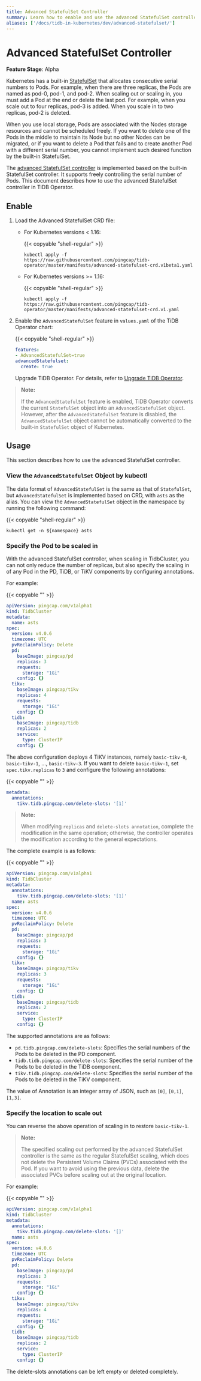 ```yaml
---
title: Advanced StatefulSet Controller
summary: Learn how to enable and use the advanced StatefulSet controller.
aliases: ['/docs/tidb-in-kubernetes/dev/advanced-statefulset/']
---
```


# Advanced StatefulSet Controller

**Feature Stage**: Alpha

Kubernetes has a built-in [StatefulSet](https://kubernetes.io/docs/concepts/workloads/controllers/statefulset/) that allocates consecutive serial numbers to Pods. For example, when there are three replicas, the Pods are named as pod-0, pod-1, and pod-2. When scaling out or scaling in, you must add a Pod at the end or delete the last pod. For example, when you scale out to four replicas, pod-3 is added. When you scale in to two replicas, pod-2 is deleted.

When you use local storage, Pods are associated with the Nodes storage resources and cannot be scheduled freely. If you want to delete one of the Pods in the middle to maintain its Node but no other Nodes can be migrated, or if you want to delete a Pod that fails and to create another Pod with a different serial number, you cannot implement such desired function by the built-in StatefulSet.

The [advanced StatefulSet controller](https://github.com/pingcap/advanced-statefulset) is implemented based on the built-in StatefulSet controller. It supports freely controlling the serial number of Pods. This document describes how to use the advanced StatefulSet controller in TiDB Operator.

## Enable

1. Load the Advanced StatefulSet CRD file:

    * For Kubernetes versions < 1.16:

        {{< copyable "shell-regular" >}}

        ```shell
        kubectl apply -f https://raw.githubusercontent.com/pingcap/tidb-operator/master/manifests/advanced-statefulset-crd.v1beta1.yaml
        ```

    * For Kubernetes versions >= 1.16:

        {{< copyable "shell-regular" >}}

        ```
        kubectl apply -f https://raw.githubusercontent.com/pingcap/tidb-operator/master/manifests/advanced-statefulset-crd.v1.yaml
        ```

2. Enable the `AdvancedStatefulSet` feature in `values.yaml` of the TiDB Operator chart:

    {{< copyable "shell-regular" >}}

    ```yaml
    features:
    - AdvancedStatefulSet=true
    advancedStatefulset:
      create: true
    ```

    Upgrade TiDB Operator. For details, refer to [Upgrade TiDB Operator](upgrade-tidb-operator.md).

> **Note:**
>
> If the `AdvancedStatefulSet` feature is enabled, TiDB Operator converts the current `StatefulSet` object into an `AdvancedStatefulSet` object. However, after the `AdvancedStatefulSet` feature is disabled, the `AdvancedStatefulSet` object cannot be automatically converted to the built-in `StatefulSet` object of Kubernetes.

## Usage

This section describes how to use the advanced StatefulSet controller.

### View the `AdvancedStatefulSet` Object by kubectl

The data format of `AdvancedStatefulSet` is the same as that of `StatefulSet`, but `AdvancedStatefulSet` is implemented based on CRD, with `asts` as the alias. You can view the `AdvancedStatefulSet` object in the namespace by running the following command:

{{< copyable "shell-regular" >}}

```shell
kubectl get -n ${namespace} asts
```

### Specify the Pod to be scaled in

With the advanced StatefulSet controller, when scaling in TidbCluster, you can not only reduce the number of replicas, but also specify the scaling in of any Pod in the PD, TiDB, or TiKV components by configuring annotations.

For example:

{{< copyable "" >}}

```yaml
apiVersion: pingcap.com/v1alpha1
kind: TidbCluster
metadata:
  name: asts
spec:
  version: v4.0.6
  timezone: UTC
  pvReclaimPolicy: Delete
  pd:
    baseImage: pingcap/pd
    replicas: 3
    requests:
      storage: "1Gi"
    config: {}
  tikv:
    baseImage: pingcap/tikv
    replicas: 4
    requests:
      storage: "1Gi"
    config: {}
  tidb:
    baseImage: pingcap/tidb
    replicas: 2
    service:
      type: ClusterIP
    config: {}
```

The above configuration deploys 4 TiKV instances, namely `basic-tikv-0`, `basic-tikv-1`, ..., `basic-tikv-3`. If you want to delete `basic-tikv-1`, set `spec.tikv.replicas` to `3` and configure the following annotations:

{{< copyable "" >}}

```yaml
metadata:
  annotations:
    tikv.tidb.pingcap.com/delete-slots: '[1]'
```

> **Note:**
>
> When modifying `replicas` and `delete-slots annotation`, complete the modification in the same operation; otherwise, the controller operates the modification according to the general expectations.

The complete example is as follows:

{{< copyable "" >}}

```yaml
apiVersion: pingcap.com/v1alpha1
kind: TidbCluster
metadata:
  annotations:
    tikv.tidb.pingcap.com/delete-slots: '[1]'
  name: asts
spec:
  version: v4.0.6
  timezone: UTC
  pvReclaimPolicy: Delete
  pd:
    baseImage: pingcap/pd
    replicas: 3
    requests:
      storage: "1Gi"
    config: {}
  tikv:
    baseImage: pingcap/tikv
    replicas: 3
    requests:
      storage: "1Gi"
    config: {}
  tidb:
    baseImage: pingcap/tidb
    replicas: 2
    service:
      type: ClusterIP
    config: {}
```

The supported annotations are as follows:

- `pd.tidb.pingcap.com/delete-slots`: Specifies the serial numbers of the Pods to be deleted in the PD component.
- `tidb.tidb.pingcap.com/delete-slots`: Specifies the serial number of the Pods to be deleted in the TiDB component.
- `tikv.tidb.pingcap.com/delete-slots`: Specifies the serial number of the Pods to be deleted in the TiKV component.

The value of Annotation is an integer array of JSON, such as `[0]`, `[0,1]`, `[1,3]`.

### Specify the location to scale out

You can reverse the above operation of scaling in to restore `basic-tikv-1`.

> **Note:**
>
> The specified scaling out performed by the advanced StatefulSet controller is the same as the regular StatefulSet scaling, which does not delete the Persistent Volume Claims (PVCs) associated with the Pod. If you want to avoid using the previous data, delete the associated PVCs before scaling out at the original location.

For example:

{{< copyable "" >}}

```yaml
apiVersion: pingcap.com/v1alpha1
kind: TidbCluster
metadata:
  annotations:
    tikv.tidb.pingcap.com/delete-slots: '[]'
  name: asts
spec:
  version: v4.0.6
  timezone: UTC
  pvReclaimPolicy: Delete
  pd:
    baseImage: pingcap/pd
    replicas: 3
    requests:
      storage: "1Gi"
    config: {}
  tikv:
    baseImage: pingcap/tikv
    replicas: 4
    requests:
      storage: "1Gi"
    config: {}
  tidb:
    baseImage: pingcap/tidb
    replicas: 2
    service:
      type: ClusterIP
    config: {}
```

The delete-slots annotations can be left empty or deleted completely.
